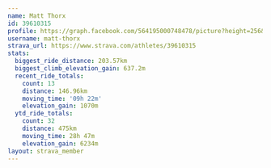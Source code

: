 ```yaml
---
name: Matt Thorx
id: 39610315
profile: https://graph.facebook.com/564195000748478/picture?height=256&width=256
username: matt-thorx
strava_url: https://www.strava.com/athletes/39610315
stats:
  biggest_ride_distance: 203.57km
  biggest_climb_elevation_gain: 637.2m
  recent_ride_totals:
    count: 13
    distance: 146.96km
    moving_time: '09h 22m'
    elevation_gain: 1070m
  ytd_ride_totals:
    count: 32
    distance: 475km
    moving_time: 28h 47m
    elevation_gain: 6234m
layout: strava_member
--- 
```

